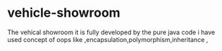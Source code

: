 # vehicle-showroom
The vehical showroom it is fully developed by the pure java code i have used concept of oops like ,encapsulation,polymorphism,inheritance ,
